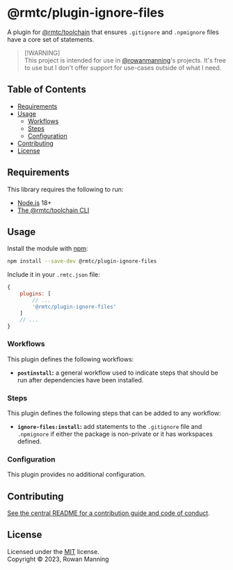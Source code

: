 
# @rmtc/plugin-ignore-files

A plugin for [@rmtc/toolchain](https://github.com/rowanmanning/toolchain#readme) that ensures `.gitignore` and `.npmignore` files have a core set of statements.

> [!WARNING]<br/>
> This project is intended for use in [@rowanmanning](https://github.com/rowanmanning/)'s projects. It's free to use but I don't offer support for use-cases outside of what I need.


## Table of Contents

  * [Requirements](#requirements)
  * [Usage](#usage)
    * [Workflows](#workflows)
    * [Steps](#steps)
    * [Configuration](#configuration)
  * [Contributing](#contributing)
  * [License](#license)


## Requirements

This library requires the following to run:

  * [Node.js](https://nodejs.org/) 18+
  * [The @rmtc/toolchain CLI](https://github.com/rowanmanning/toolchain#readme)


## Usage

Install the module with [npm](https://www.npmjs.com/):

```sh
npm install --save-dev @rmtc/plugin-ignore-files
```

Include it in your `.rmtc.json` file:

```js
{
    plugins: [
        // ...
        '@rmtc/plugin-ignore-files'
    ]
    // ...
}
```

### Workflows

This plugin defines the following workflows:

  * **`postinstall`:** a general workflow used to indicate steps that should be run after dependencies have been installed.

### Steps

This plugin defines the following steps that can be added to any workflow:

  * **`ignore-files:install`:** add statements to the `.gitignore` file and `.npmignore` if either the package is non-private or it has workspaces defined.

### Configuration

This plugin provides no additional configuration.


## Contributing

[See the central README for a contribution guide and code of conduct](https://github.com/rowanmanning/toolchain#contributing).


## License

Licensed under the [MIT](https://github.com/rowanmanning/toolchain/blob/main/LICENSE) license.<br/>
Copyright &copy; 2023, Rowan Manning
